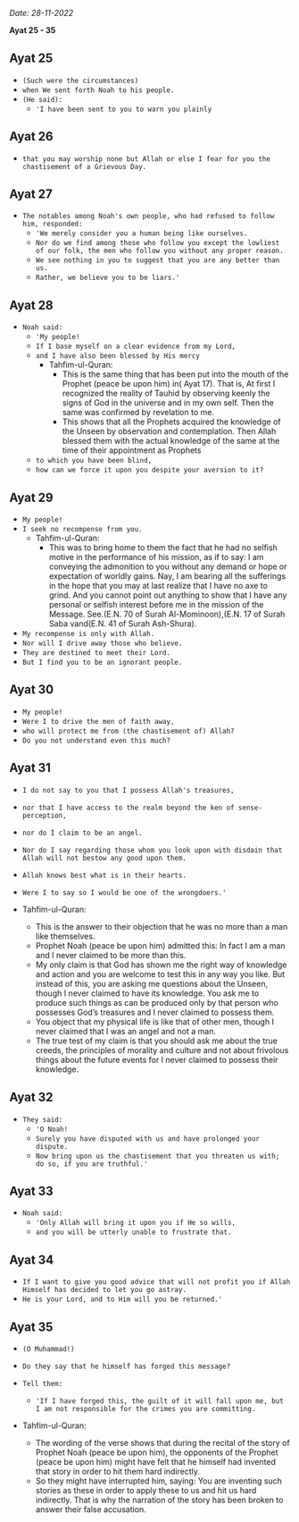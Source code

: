 *Date: 28-11-2022*

**Ayat 25 - 35**

## Ayat 25

- `(Such were the circumstances)`
- `when We sent forth Noah to his people.`
- `(He said):`
  - `'I have been sent to you to warn you plainly`

## Ayat 26

- `that you may worship none but Allah or else I fear for you the chastisement of a Grievous Day.`

## Ayat 27

- `The notables among Noah's own people, who had refused to follow him, responded:`
  - `'We merely consider you a human being like ourselves.`
  - `Nor do we find among those who follow you except the lowliest of our folk, the men who follow you without any proper reason.`
  - `We see nothing in you to suggest that you are any better than us.`
  - `Rather, we believe you to be liars.'`

## Ayat 28

- `Noah said:`
  - `'My people!`
  - `If I base myself on a clear evidence from my Lord,`
  - `and I have also been blessed by His mercy`
    - Tahfim-ul-Quran:
      - This is the same thing that has been put into the mouth of the Prophet (peace be upon him) in( Ayat 17). That is, At first I recognized the reality of Tauhid by observing keenly the signs of God in the universe and in my own self. Then the same was confirmed by revelation to me.
      - This shows that all the Prophets acquired the knowledge of the Unseen by observation and contemplation. Then Allah blessed them with the actual knowledge of the same at the time of their appointment as Prophets
  - `to which you have been blind,`
  - `how can we force it upon you despite your aversion to it?`


## Ayat 29

- `My people!`
- `I seek no recompense from you.`
  - Tahfim-ul-Quran:
    - This was to bring home to them the fact that he had no selfish motive in the performance of his mission, as if to say: I am conveying the admonition to you without any demand or hope or expectation of worldly gains. Nay, I am bearing all the sufferings in the hope that you may at last realize that I have no axe to grind. And you cannot point out anything to show that I have any personal or selfish interest before me in the mission of the Message. See.(E.N. 70 of Surah Al-Mominoon),(E.N. 17 of Surah Saba vand(E.N. 41 of Surah Ash-Shura).
- `My recompense is only with Allah.`
- `Nor will I drive away those who believe.`
- `They are destined to meet their Lord.`
- `But I find you to be an ignorant people.`

## Ayat 30

- `My people!`
- `Were I to drive the men of faith away,`
- `who will protect me from (the chastisement of) Allah?`
- `Do you not understand even this much?`

## Ayat 31

- `I do not say to you that I possess Allah's treasures,`
- `nor that I have access to the realm beyond the ken of sense-perception,`
- `nor do I claim to be an angel.`
- `Nor do I say regarding those whom you look upon with disdain that Allah will not bestow any good upon them.`
- `Allah knows best what is in their hearts.`
- `Were I to say so I would be one of the wrongdoers.'`

- Tahfim-ul-Quran:
  - This is the answer to their objection that he was no more than a man like themselves.
  - Prophet Noah (peace be upon him) admitted this: In fact I am a man and I never claimed to be more than this.
  - My only claim is that God has shown me the right way of knowledge and action and you are welcome to test this in any way you like. But instead of this, you are asking me questions about the Unseen, though I never claimed to have its knowledge. You ask me to produce such things as can be produced only by that person who possesses God’s treasures and I never claimed to possess them.
  - You object that my physical life is like that of other men, though I never claimed that I was an angel and not a man.
  - The true test of my claim is that you should ask me about the true creeds, the principles of morality and culture and not about frivolous things about the future events for I never claimed to possess their knowledge. 

## Ayat 32

- `They said:`
  - `'O Noah!`
  - `Surely you have disputed with us and have prolonged your dispute.`
  - `Now bring upon us the chastisement that you threaten us with; do so, if you are truthful.'`

## Ayat 33

- `Noah said:`
  - `'Only Allah will bring it upon you if He so wills,`
  - `and you will be utterly unable to frustrate that.`

## Ayat 34

- `If I want to give you good advice that will not profit you if Allah Himself has decided to let you go astray.`
- `He is your Lord, and to Him will you be returned.'`

## Ayat 35

 - `(O Muhammad!)`
 - `Do they say that he himself has forged this message?`
 - `Tell them:`
   - `'If I have forged this, the guilt of it will fall upon me, but I am not responsible for the crimes you are committing.`

- Tahfim-ul-Quran:
  - The wording of the verse shows that during the recital of the story of Prophet Noah (peace be upon him), the opponents of the Prophet (peace be upon him) might have felt that he himself had invented that story in order to hit them hard indirectly.
  - So they might have interrupted him, saying: You are inventing such stories as these in order to apply these to us and hit us hard indirectly. That is why the narration of the story has been broken to answer their false accusation.